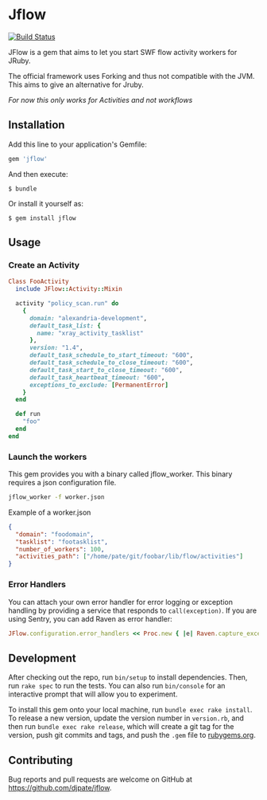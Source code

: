 # Jflow

[![Build Status](https://travis-ci.org/djpate/jflow.svg?branch=master)](https://travis-ci.org/djpate/jflow)

JFlow is a gem that aims to let you start SWF flow activity workers for JRuby.

The official framework uses Forking and thus not compatible with the JVM. This aims to give an alternative for Jruby.

*For now this only works for Activities and not workflows*

## Installation

Add this line to your application's Gemfile:

```ruby
gem 'jflow'
```

And then execute:

    $ bundle

Or install it yourself as:

    $ gem install jflow

## Usage

### Create an Activity

```ruby
Class FooActivity
  include JFlow::Activity::Mixin

  activity "policy_scan.run" do
    {
      domain: "alexandria-development",
      default_task_list: {
        name: "xray_activity_tasklist"
      },
      version: "1.4",
      default_task_schedule_to_start_timeout: "600",
      default_task_schedule_to_close_timeout: "600",
      default_task_start_to_close_timeout: "600",
      default_task_heartbeat_timeout: "600",
      exceptions_to_exclude: [PermanentError]
    }
  end

  def run
    "foo"
  end
end
```

### Launch the workers

This gem provides you with a binary called jflow_worker. This binary requires a json configuration file.

```bash
jflow_worker -f worker.json
```

Example of a worker.json
```json
{
  "domain": "foodomain",
  "tasklist": "footasklist",
  "number_of_workers": 100,
  "activities_path": ["/home/pate/git/foobar/lib/flow/activities"]
}
```

### Error Handlers

You can attach your own error handler for error logging or exception handling by providing a service that responds to `call(exception)`. If you are using Sentry, you can add Raven as error handler:

```ruby
JFlow.configuration.error_handlers << Proc.new { |e| Raven.capture_exception(e) }
```

## Development

After checking out the repo, run `bin/setup` to install dependencies. Then, run `rake spec` to run the tests. You can also run `bin/console` for an interactive prompt that will allow you to experiment.

To install this gem onto your local machine, run `bundle exec rake install`. To release a new version, update the version number in `version.rb`, and then run `bundle exec rake release`, which will create a git tag for the version, push git commits and tags, and push the `.gem` file to [rubygems.org](https://rubygems.org).

## Contributing

Bug reports and pull requests are welcome on GitHub at https://github.com/djpate/jflow.

